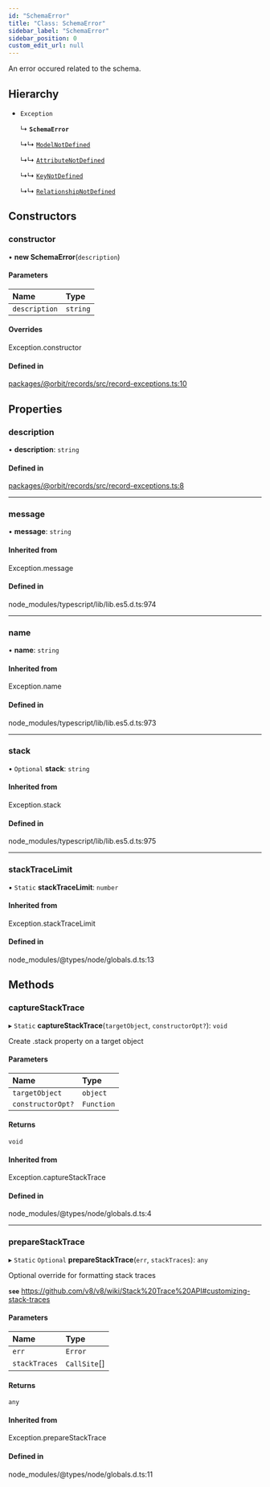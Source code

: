 ```yaml
---
id: "SchemaError"
title: "Class: SchemaError"
sidebar_label: "SchemaError"
sidebar_position: 0
custom_edit_url: null
---
```


An error occured related to the schema.

## Hierarchy

- `Exception`

  ↳ **`SchemaError`**

  ↳↳ [`ModelNotDefined`](ModelNotDefined.md)

  ↳↳ [`AttributeNotDefined`](AttributeNotDefined.md)

  ↳↳ [`KeyNotDefined`](KeyNotDefined.md)

  ↳↳ [`RelationshipNotDefined`](RelationshipNotDefined.md)

## Constructors

### constructor

• **new SchemaError**(`description`)

#### Parameters

| Name | Type |
| :------ | :------ |
| `description` | `string` |

#### Overrides

Exception.constructor

#### Defined in

[packages/@orbit/records/src/record-exceptions.ts:10](https://github.com/orbitjs/orbit/blob/6e0cbd41/packages/@orbit/records/src/record-exceptions.ts#L10)

## Properties

### description

• **description**: `string`

#### Defined in

[packages/@orbit/records/src/record-exceptions.ts:8](https://github.com/orbitjs/orbit/blob/6e0cbd41/packages/@orbit/records/src/record-exceptions.ts#L8)

___

### message

• **message**: `string`

#### Inherited from

Exception.message

#### Defined in

node_modules/typescript/lib/lib.es5.d.ts:974

___

### name

• **name**: `string`

#### Inherited from

Exception.name

#### Defined in

node_modules/typescript/lib/lib.es5.d.ts:973

___

### stack

• `Optional` **stack**: `string`

#### Inherited from

Exception.stack

#### Defined in

node_modules/typescript/lib/lib.es5.d.ts:975

___

### stackTraceLimit

▪ `Static` **stackTraceLimit**: `number`

#### Inherited from

Exception.stackTraceLimit

#### Defined in

node_modules/@types/node/globals.d.ts:13

## Methods

### captureStackTrace

▸ `Static` **captureStackTrace**(`targetObject`, `constructorOpt?`): `void`

Create .stack property on a target object

#### Parameters

| Name | Type |
| :------ | :------ |
| `targetObject` | `object` |
| `constructorOpt?` | `Function` |

#### Returns

`void`

#### Inherited from

Exception.captureStackTrace

#### Defined in

node_modules/@types/node/globals.d.ts:4

___

### prepareStackTrace

▸ `Static` `Optional` **prepareStackTrace**(`err`, `stackTraces`): `any`

Optional override for formatting stack traces

**`see`** https://github.com/v8/v8/wiki/Stack%20Trace%20API#customizing-stack-traces

#### Parameters

| Name | Type |
| :------ | :------ |
| `err` | `Error` |
| `stackTraces` | `CallSite`[] |

#### Returns

`any`

#### Inherited from

Exception.prepareStackTrace

#### Defined in

node_modules/@types/node/globals.d.ts:11
